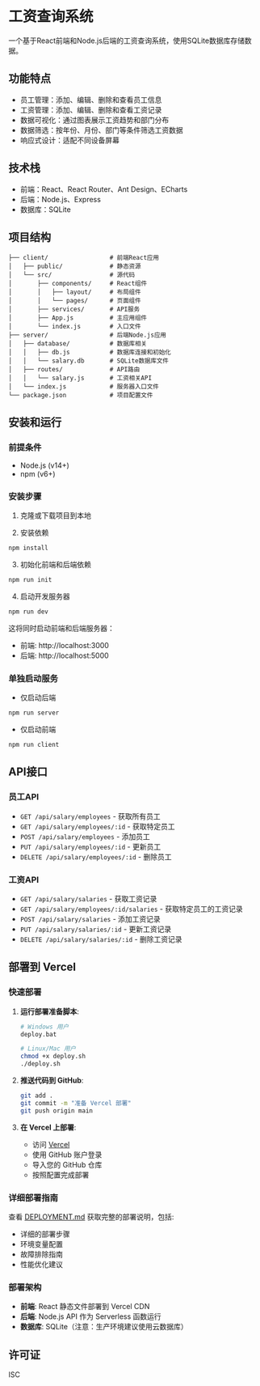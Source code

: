 # 工资查询系统

一个基于React前端和Node.js后端的工资查询系统，使用SQLite数据库存储数据。

## 功能特点

- 员工管理：添加、编辑、删除和查看员工信息
- 工资管理：添加、编辑、删除和查看工资记录
- 数据可视化：通过图表展示工资趋势和部门分布
- 数据筛选：按年份、月份、部门等条件筛选工资数据
- 响应式设计：适配不同设备屏幕

## 技术栈

- 前端：React、React Router、Ant Design、ECharts
- 后端：Node.js、Express
- 数据库：SQLite

## 项目结构

```
├── client/                 # 前端React应用
│   ├── public/             # 静态资源
│   └── src/                # 源代码
│       ├── components/     # React组件
│       │   ├── layout/     # 布局组件
│       │   └── pages/      # 页面组件
│       ├── services/       # API服务
│       ├── App.js          # 主应用组件
│       └── index.js        # 入口文件
├── server/                 # 后端Node.js应用
│   ├── database/           # 数据库相关
│   │   ├── db.js           # 数据库连接和初始化
│   │   └── salary.db       # SQLite数据库文件
│   ├── routes/             # API路由
│   │   └── salary.js       # 工资相关API
│   └── index.js            # 服务器入口文件
└── package.json            # 项目配置文件
```

## 安装和运行

### 前提条件

- Node.js (v14+)
- npm (v6+)

### 安装步骤

1. 克隆或下载项目到本地

2. 安装依赖

```bash
npm install
```

3. 初始化前端和后端依赖

```bash
npm run init
```

4. 启动开发服务器

```bash
npm run dev
```

这将同时启动前端和后端服务器：
- 前端: http://localhost:3000
- 后端: http://localhost:5000

### 单独启动服务

- 仅启动后端

```bash
npm run server
```

- 仅启动前端

```bash
npm run client
```

## API接口

### 员工API

- `GET /api/salary/employees` - 获取所有员工
- `GET /api/salary/employees/:id` - 获取特定员工
- `POST /api/salary/employees` - 添加员工
- `PUT /api/salary/employees/:id` - 更新员工
- `DELETE /api/salary/employees/:id` - 删除员工

### 工资API

- `GET /api/salary/salaries` - 获取工资记录
- `GET /api/salary/employees/:id/salaries` - 获取特定员工的工资记录
- `POST /api/salary/salaries` - 添加工资记录
- `PUT /api/salary/salaries/:id` - 更新工资记录
- `DELETE /api/salary/salaries/:id` - 删除工资记录

## 部署到 Vercel

### 快速部署

1. **运行部署准备脚本**:
   ```bash
   # Windows 用户
   deploy.bat
   
   # Linux/Mac 用户
   chmod +x deploy.sh
   ./deploy.sh
   ```

2. **推送代码到 GitHub**:
   ```bash
   git add .
   git commit -m "准备 Vercel 部署"
   git push origin main
   ```

3. **在 Vercel 上部署**:
   - 访问 [Vercel](https://vercel.com)
   - 使用 GitHub 账户登录
   - 导入您的 GitHub 仓库
   - 按照配置完成部署

### 详细部署指南

查看 [DEPLOYMENT.md](./DEPLOYMENT.md) 获取完整的部署说明，包括:
- 详细的部署步骤
- 环境变量配置
- 故障排除指南
- 性能优化建议

### 部署架构

- **前端**: React 静态文件部署到 Vercel CDN
- **后端**: Node.js API 作为 Serverless 函数运行
- **数据库**: SQLite（注意：生产环境建议使用云数据库）

## 许可证

ISC